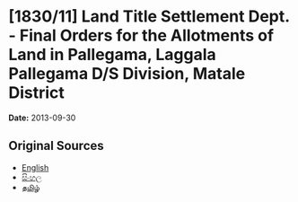 # [1830/11] Land Title Settlement Dept. - Final Orders for the Allotments of Land in Pallegama, Laggala Pallegama D/S Division, Matale District

**Date:** 2013-09-30

## Original Sources

- [English](https://documents.gov.lk/view/extra-gazettes/2013/9/1830-11_E.pdf)
- [සිංහල](https://documents.gov.lk/view/extra-gazettes/2013/9/1830-11_S.pdf)
- [தமிழ்](https://documents.gov.lk/view/extra-gazettes/2013/9/1830-11_T.pdf)
